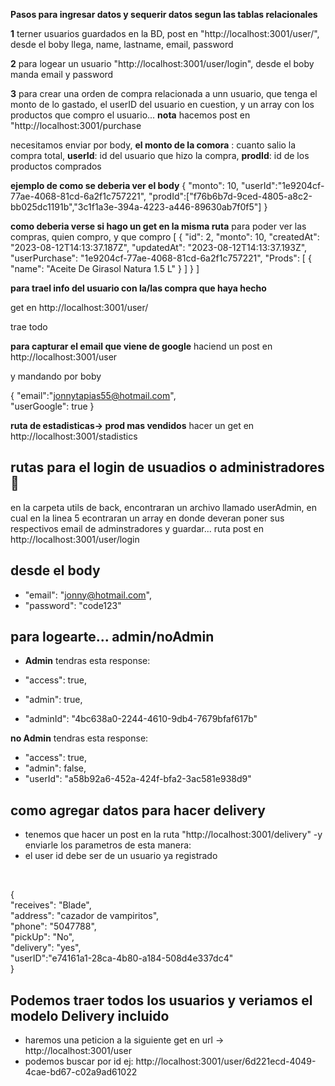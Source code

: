 **Pasos para ingresar datos y sequerir datos segun las tablas relacionales**

**1** terner usuarios guardados en la BD, post en "http://localhost:3001/user/",
       desde el boby llega, name, lastname, email, password

**2** para logear un usuario "http://localhost:3001/user/login",
      desde el boby manda email y password

**3** para crear una orden de compra relacionada a unn usuario, que tenga el monto de lo gastado, el userID del usuario en cuestion, y un array con los productos que compro el usuario...
   **nota** hacemos post en "http://localhost:3001/purchase

necesitamos enviar por body, 
**el monto de la comora** : cuanto salio la compra total, 
**userId**: id del usuario que hizo la compra, 
**prodId**: id de los productos comprados

**ejemplo de como se deberia ver el body**
{
  "monto": 10,
  "userId":"1e9204cf-77ae-4068-81cd-6a2f1c757221",
  "prodId":["f76b6b7d-9ced-4805-a8c2-bb025dc1191b","3c1f1a3e-394a-4223-a446-89630ab7f0f5"]
}

**como deberia verse si hago un get en la misma ruta**
para poder ver las compras, quien compro, y que compro
[
  {
    "id": 2,
    "monto": 10,
    "createdAt": "2023-08-12T14:13:37.187Z",
    "updatedAt": "2023-08-12T14:13:37.193Z",
    "userPurchase": "1e9204cf-77ae-4068-81cd-6a2f1c757221",
    "Prods": [
      {
        "name": "Aceite De Girasol Natura 1.5 L"
      }
    ]
  }
]

**para trael info del usuario con la/las compra que haya hecho**

get en http://localhost:3001/user/

trae todo


**para capturar el email que viene de google**
haciend un post en http://localhost:3001/user

y mandando por boby

{
  "email":"jonnytapias55@hotmail.com",  
  "userGoogle": true
}

**ruta de estadisticas-> prod mas vendidos**
hacer un get en http://localhost:3001/stadistics


## **rutas para el login de usuadios o administradores 🦍**
en la carpeta utils de back, encontraran un archivo llamado userAdmin, en cual en la linea 5 econtraran un array en donde deveran poner sus respectivos email de adminstradores y guardar...
ruta post en http://localhost:3001/user/login
##  **desde el body**

 - "email": "jonny@hotmail.com",
 - "password": "code123"


## **para logearte... admin/noAdmin**

- **Admin** tendras esta response:

 - "access": true,
 - "admin": true,
 - "adminId": "4bc638a0-2244-4610-9db4-7679bfaf617b"


**no Admin** tendras esta response:

- "access": true,
- "admin": false,
-  "userId": "a58b92a6-452a-424f-bfa2-3ac581e938d9"


## **como agregar datos para hacer delivery**

- tenemos que hacer un post en la ruta "http://localhost:3001/delivery"
-y enviarle los parametros de esta manera:
- el user id debe ser de un usuario ya registrado
<br/>

{ <br/>
  "receives": "Blade", <br/>
  "address": "cazador de vampiritos", <br/>
  "phone": "5047788", <br/>
  "pickUp": "No", <br/>
  "delivery": "yes", <br/>
  "userID":"e74161a1-28ca-4b80-a184-508d4e337dc4"<br/>
}<br/>


## **Podemos traer todos los usuarios y veriamos el modelo Delivery incluido**
- haremos una peticion a la siguiente get en url -> http://localhost:3001/user
- podemos buscar por id ej: http://localhost:3001/user/6d221ecd-4049-4cae-bd67-c02a9ad61022